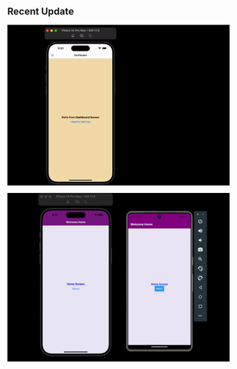## Recent Update

![Recent Screenshot](./assets/Screenshots/Dashboard.gif)

![Recent Screenshot](./assets/Screenshots/ScreenOptions.png)